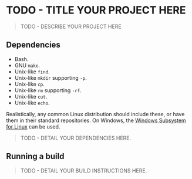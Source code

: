 # TODO - TITLE YOUR PROJECT HERE

> TODO - DESCRIBE YOUR PROJECT HERE

## Dependencies

- Bash.
- GNU `make`.
- Unix-like `find`.
- Unix-like `mkdir` supporting `-p`.
- Unix-like `cp`.
- Unix-like `rm` supporting `-rf`.
- Unix-like `cut`.
- Unix-like `echo`.

Realistically, any common Linux distribution should include these, or have them in their standard repositories.  On Windows, the [Windows Subsystem for Linux](https://docs.microsoft.com/en-us/windows/wsl/about) can be used.

> TODO - DETAIL YOUR DEPENDENCIES HERE.

## Running a build

> TODO - DETAIL YOUR BUILD INSTRUCTIONS HERE.
